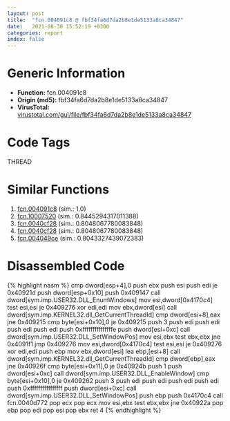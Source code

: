 ```yaml
---
layout: post
title:  "fcn.004091c8 @ fbf34fa6d7da2b8e1de5133a8ca34847"
date:   2021-08-30 15:52:19 +0300
categories: report
index: false
---
```


# Generic Information
- **Function:** fcn.004091c8
- **Origin (md5):** fbf34fa6d7da2b8e1de5133a8ca34847
- **VirusTotal:** [virustotal.com/gui/file/fbf34fa6d7da2b8e1de5133a8ca34847][virustotal_ref]

# Code Tags
<span class="tag" id="THREAD">THREAD</span>


# Similar Functions

1. [fcn.004091c8][similar_1_ref] (sim.: 1.0)
2. [fcn.10007520][similar_2_ref] (sim.: 0.8445294317011388)
3. [fcn.0040cf28][similar_3_ref] (sim.: 0.8048067780083848)
4. [fcn.0040cf28][similar_4_ref] (sim.: 0.8048067780083848)
5. [fcn.004049ce][similar_5_ref] (sim.: 0.8043327439072383)


# Disassembled Code

{% highlight nasm %}
cmp dword[esp+4],0
push ebx
push esi
push edi
je 0x40921d
push dword[esp+0x10]
push 0x409147
call dword[sym.imp.USER32.DLL_EnumWindows]
mov esi,dword[0x4170c4]
test esi,esi
je 0x409276
xor edi,edi
mov ebx,dword[esi]
call dword[sym.imp.KERNEL32.dll_GetCurrentThreadId]
cmp dword[esi+8],eax
jne 0x409215
cmp byte[esi+0x10],0
je 0x409215
push 3
push edi
push edi
push edi
push edi
push 0xfffffffffffffffe
push dword[esi+0xc]
call dword[sym.imp.USER32.DLL_SetWindowPos]
mov esi,ebx
test ebx,ebx
jne 0x4091f1
jmp 0x409276
mov esi,dword[0x4170c4]
test esi,esi
je 0x409276
xor edi,edi
push ebp
mov ebx,dword[esi]
lea ebp,[esi+8]
call dword[sym.imp.KERNEL32.dll_GetCurrentThreadId]
cmp dword[ebp],eax
jne 0x40926f
cmp byte[esi+0x11],0
je 0x40924b
push 1
push dword[esi+0xc]
call dword[sym.imp.USER32.DLL_EnableWindow]
cmp byte[esi+0x10],0
je 0x409262
push 3
push edi
push edi
push edi
push edi
push 0xffffffffffffffff
push dword[esi+0xc]
call dword[sym.imp.USER32.DLL_SetWindowPos]
push ebp
push 0x4170c4
call fcn.0040d772
pop ecx
pop ecx
mov esi,ebx
test ebx,ebx
jne 0x40922a
pop ebp
pop edi
pop esi
pop ebx
ret 4
{% endhighlight %}


[similar_1_ref]: /report/fcn.004091c8@6f11dca39a331a6e158b2810d4d8234f
[similar_2_ref]: /report/fcn.10007520@4c3818fdf32d89a09257dbc9d3e142ea
[similar_3_ref]: /report/fcn.0040cf28@fbf34fa6d7da2b8e1de5133a8ca34847
[similar_4_ref]: /report/fcn.0040cf28@6f11dca39a331a6e158b2810d4d8234f
[similar_5_ref]: /report/fcn.004049ce@73677cb40830e94fbfb5483ff33e40b9
[virustotal_ref]: https://www.virustotal.com/gui/file/fbf34fa6d7da2b8e1de5133a8ca34847